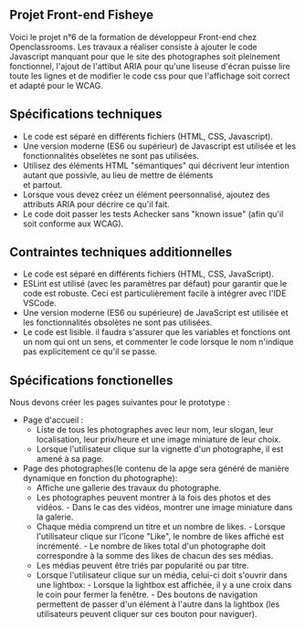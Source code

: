## Projet Front-end Fisheye

Voici le projet n°6 de la formation de développeur Front-end chez Openclassrooms. Les travaux a réaliser consiste à ajouter le code Javascript manquant pour que le site des photographes soit pleinement fonctionnel, l'ajout de l'attibut ARIA pour qu'une liseuse d'écran puisse lire toute les lignes et de modifier le code css pour que l'affichage soit correct et adapté pour le WCAG.

## Spécifications techniques

- Le code est séparé en différents fichiers (HTML, CSS, Javascript).
- Une version moderne (ES6 ou supérieur) de Javascript est utilisée et les fonctionnalités obselètes ne sont pas utilisées.
- Utilisez des éléments HTML "sémantiques" qui décrivent leur intention autant que possivle, au lieu de mettre de éléments <div> et <span> partout.
- Lorsque vous devez créez un élément peersonnalisé, ajoutez des attributs ARIA pour décrire ce qu'il fait.
- Le code doit passer les tests Achecker sans "known issue" (afin qu'il soit conforme aux WCAG).

## Contraintes techniques additionnelles

- Le code est séparé en différents fichiers (HTML, CSS, JavaScript).
- ESLint est utilisé (avec les paramètres par défaut) pour garantir que le code est robuste. Ceci est particulièrement facile à intégrer avec l'IDE VSCode.
- Une version moderne (ES6 ou supérieure) de JavaScript est utilisée et les fonctionnalités obsolètes ne sont pas utilisées.
- Le code est lisible. il faudra s'assurer que les variables et fonctions ont un nom qui ont un sens, et commenter le code lorsque le nom n'indique pas explicitement ce qu'il se passe.

## Spécifications fonctionelles

Nous devons créer les pages suivantes pour le prototype :
 - Page d'accueil :
      - Liste de tous les photographes avec leur nom, leur slogan, leur localisation, leur prix/heure et une image miniature de leur choix.
      - Lorsque l'utilisateur clique sur la vignette d'un photographe, il est amené à sa page.
 - Page des photographes(le contenu de la apge sera généré de manière dynamique en fonction du photographe):
      - Affiche une gallerie des  travaux du photographe.
      - Les photographes peuvent montrer à la fois des photos et des vidéos.
             - Dans le cas des vidéos, montrer une image miniature dans la galerie.
      - Chaque média comprend un titre et un nombre de likes.
             - Lorsque l'utilisateur clique sur l'îcone "Like", le nombre de likes affiché est incrémenté.
             - Le nombre de likes total d'un photographe doit correspondre à la somme des likes de chacun des ses médias.
      - Les médias peuvent être triés par popularité ou par titre.
      - Lorsque l'utilisateur clique sur un média, celui-ci doit s'ouvrir dans une lightbox:
             - Lorsque la lightbox est affichée, il y a une croix dans le coin pour fermer la fenêtre.
             - Des boutons de navigation permettent de passer d'un élément à l'autre dans la lightbox (les utilisateurs peuvent cliquer sur ces bouton pour naviguer).